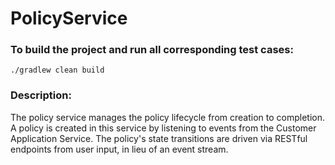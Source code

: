 # PolicyService

### To build the project and run all corresponding test cases:
```
./gradlew clean build
```

### Description:
The policy service manages the policy lifecycle from creation to completion. A policy is created in this service by listening to events from the Customer Application Service. The policy's state transitions are driven via RESTful endpoints from user input, in lieu of an event stream.
